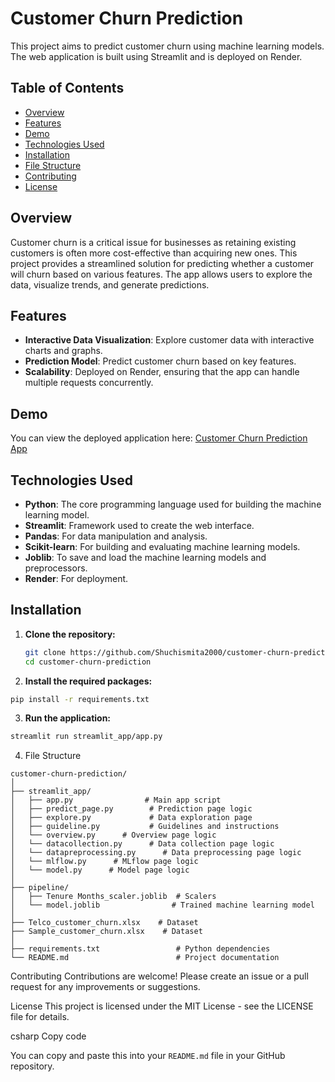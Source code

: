 # Customer Churn Prediction

This project aims to predict customer churn using machine learning models. The web application is built using Streamlit and is deployed on Render.

## Table of Contents
- [Overview](#overview)
- [Features](#features)
- [Demo](#demo)
- [Technologies Used](#technologies-used)
- [Installation](#installation)
- [File Structure](#file-structure)
- [Contributing](#contributing)
- [License](#license)

## Overview
Customer churn is a critical issue for businesses as retaining existing customers is often more cost-effective than acquiring new ones. This project provides a streamlined solution for predicting whether a customer will churn based on various features. The app allows users to explore the data, visualize trends, and generate predictions.

## Features
- **Interactive Data Visualization**: Explore customer data with interactive charts and graphs.
- **Prediction Model**: Predict customer churn based on key features.
- **Scalability**: Deployed on Render, ensuring that the app can handle multiple requests concurrently.

## Demo
You can view the deployed application here: [Customer Churn Prediction App](https://customer-churn-prediction-427t.onrender.com/)

## Technologies Used
- **Python**: The core programming language used for building the machine learning model.
- **Streamlit**: Framework used to create the web interface.
- **Pandas**: For data manipulation and analysis.
- **Scikit-learn**: For building and evaluating machine learning models.
- **Joblib**: To save and load the machine learning models and preprocessors.
- **Render**: For deployment.

## Installation
1. **Clone the repository:**
   ```bash
   git clone https://github.com/Shuchismita2000/customer-churn-prediction.git
   cd customer-churn-prediction
   ```

2. **Install the required packages:**

 ```bash
pip install -r requirements.txt
```
3. **Run the application:**

```bash
streamlit run streamlit_app/app.py
```
4. File Structure
```
customer-churn-prediction/
│
├── streamlit_app/
│   ├── app.py                # Main app script
│   ├── predict_page.py        # Prediction page logic
│   ├── explore.py             # Data exploration page
│   ├── guideline.py           # Guidelines and instructions
│   └── overview.py      # Overview page logic
│   └── datacollection.py      # Data collection page logic
│   └── datapreprocessing.py      # Data preprocessing page logic
│   └── mlflow.py      # MLflow page logic
│   └── model.py      # Model page logic
│
├── pipeline/
│   ├── Tenure Months_scaler.joblib  # Scalers 
│   └── model.joblib                # Trained machine learning model
│
├── Telco_customer_churn.xlsx    # Dataset
├── Sample_customer_churn.xlsx    # Dataset
│
├── requirements.txt                 # Python dependencies
└── README.md                        # Project documentation

```

Contributing
Contributions are welcome! Please create an issue or a pull request for any improvements or suggestions.

License
This project is licensed under the MIT License - see the LICENSE file for details.

csharp
Copy code

You can copy and paste this into your `README.md` file in your GitHub repository.





